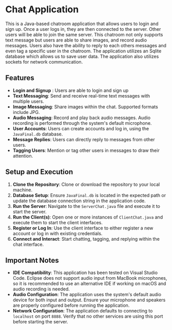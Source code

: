 # Chat Application

This is a Java-based chatroom application that allows users to login and sign up. Once a user logs in, they are then connected to the server. Other users will be able to join the same server. This chatroom not only supports text message but users are able to share images, and record audio messages. Users also have the ability to reply to each others messages and even tag a specific user in the chatroom. The application utilizes an Sqlite database which allows us to save user data. The application also utilizes sockets for network communication.

## Features

- **Login and Signup** : Users are able to login and sign up
- **Text Messaging**: Send and receive real-time text messages with multiple users.
- **Image Messaging**: Share images within the chat. Supported formats include JPG.
- **Audio Messaging**: Record and play back audio messages. Audio recording is performed through the system's default microphone.
- **User Accounts**: Users can create accounts and log in, using the `JavaFinal.db` database.
- **Message Replies**: Users can directly reply to messages from other users.
- **Tagging Users**: Mention or tag other users in messages to draw their attention.

## Setup and Execution

1. **Clone the Repository**: Clone or download the repository to your local machine.
2. **Database Setup**: Ensure `JavaFinal.db` is located in the expected path or update the database connection string in the application code.
3. **Run the Server**: Navigate to the `ServerChat.java` file and execute it to start the server.
4. **Run the Client(s)**: Open one or more instances of `ClientChat.java` and execute them to start the client interfaces.
5. **Register or Log In**: Use the client interface to either register a new account or log in with existing credentials.
6. **Connect and Interact**: Start chatting, tagging, and replying within the chat interface.

## Important Notes

- **IDE Compatibility**: This application has been tested on Visual Studio Code. Eclipse does not support audio input from MacBook microphones, so it is recommended to use an alternative IDE if working on macOS and audio recording is needed.
- **Audio Configuration**: The application uses the system's default audio device for both input and output. Ensure your microphone and speakers are properly configured before running the application.
- **Network Configuration**: The application defaults to connecting to `localhost` on port `8888`. Verify that no other services are using this port before starting the server.
